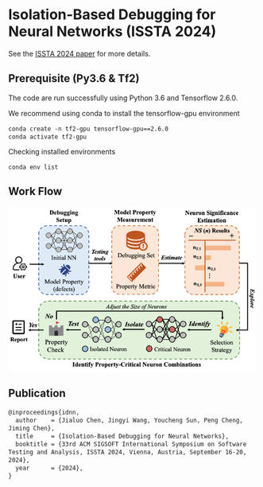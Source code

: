 # Isolation-Based Debugging for Neural Networks (ISSTA 2024)

See the <a href="https://dl.acm.org/doi/abs/10.1145/3650212.3652132" target="_blank">ISSTA 2024 paper</a>  for more details. 

## Prerequisite (Py3.6 & Tf2)
The code are run successfully using Python 3.6 and Tensorflow 2.6.0.

We recommend using conda to install the tensorflow-gpu environment
```shell
conda create -n tf2-gpu tensorflow-gpu==2.6.0
conda activate tf2-gpu
```

Checking installed environments
```shell
conda env list
```


## Work Flow
<img src="./frame.png" alt="description" width="500"/>


## Publication 
```
@inproceedings{idnn,
  author    = {Jialuo Chen, Jingyi Wang, Youcheng Sun, Peng Cheng, Jiming Chen},
  title     = {Isolation-Based Debugging for Neural Networks},
  booktitle = {33rd ACM SIGSOFT International Symposium on Software Testing and Analysis, ISSTA 2024, Vienna, Austria, September 16-20, 2024},
  year      = {2024},
}
```
